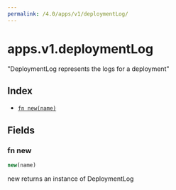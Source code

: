```yaml
---
permalink: /4.0/apps/v1/deploymentLog/
---
```


# apps.v1.deploymentLog

"DeploymentLog represents the logs for a deployment"

## Index

* [`fn new(name)`](#fn-new)

## Fields

### fn new

```ts
new(name)
```

new returns an instance of DeploymentLog